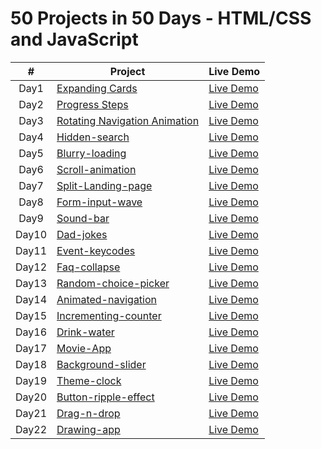 
# 50 Projects in 50 Days - HTML/CSS and JavaScript





|  #  | Project                                                                                                                     | Live Demo                                                                         |
| :-: | --------------------------------------------------------------------------------------------------------------------------- | --------------------------------------------------------------------------------- |
| Day1  | [Expanding Cards](https://github.com/Yemresalcan/50days50Project/tree/main/Day%201)                                   | [Live Demo](https://50days50-project-day1.vercel.app/)               |
| Day2  | [Progress Steps](https://github.com/Yemresalcan/50days50Project/tree/main/Day%202/Progress%20Steps)                                      | [Live Demo](https://50days-50project-day2.netlify.app/)                |
| Day3  | [Rotating Navigation Animation](https://github.com/Yemresalcan/50days50Project/tree/main/Day%203/Rotating%20Navigation%20Animation)                       | [Live Demo](https://50days-50project-day3.netlify.app/) |
| Day4  | [Hidden-search](https://github.com/Yemresalcan/50days50Project/tree/main/Day%204/hidden-search)                       | [Live Demo](https://50days50project-day4.netlify.app/) |
| Day5  | [Blurry-loading](https://github.com/Yemresalcan/50days50Project/tree/main/Day%205/blurry-loading)                       | [Live Demo](https://50days50project-day5.netlify.app/) |
| Day6  | [Scroll-animation](https://github.com/Yemresalcan/50days50Project/tree/main/Day%206/scroll-animation)                       | [Live Demo](https://50days50project-day6.netlify.app/) |
| Day7  | [Split-Landing-page](https://github.com/Yemresalcan/50days50Project/tree/main/Day%207/split-landing-page)                       | [Live Demo](https://50days50project-day7.netlify.app/) |
| Day8  | [Form-input-wave](https://github.com/Yemresalcan/50days50Project/tree/main/Day%208/form-input-wave)                       | [Live Demo](https://50days50project-day8.netlify.app/) |
| Day9  | [Sound-bar](https://github.com/Yemresalcan/50days50Project/tree/main/Day%209/sound-bar)                       | [Live Demo](https://50days50project-day9.netlify.app/) |
| Day10  | [Dad-jokes](https://github.com/Yemresalcan/50days50Project/tree/main/Day10/dad-jokes)                       | [Live Demo](https://50days50project-day10.netlify.app/) |
| Day11 | [Event-keycodes](https://github.com/Yemresalcan/50days50Project/tree/main/Day11/event-keycodes)                       | [Live Demo](https://50days50project-day11.netlify.app/) |
| Day12 | [Faq-collapse](https://github.com/Yemresalcan/50days50Project/tree/main/Day12/faq-collapse)                       | [Live Demo](https://50days50project-day12.netlify.app/) |
| Day13 | [Random-choice-picker](https://github.com/Yemresalcan/50days50Project/tree/main/Day13/random-choice-picker)                       | [Live Demo](https://50days50project-day13.netlify.app/) |
| Day14 | [Animated-navigation](https://github.com/Yemresalcan/50days50Project/tree/main/Day14/animated-navigation)                       | [Live Demo](https://50days50project-day14.netlify.app/) |
| Day15 | [Incrementing-counter](https://github.com/Yemresalcan/50days50Project/tree/main/Day15/incrementing-counter)                       | [Live Demo](https://50days50project-day15.netlify.app/) |
| Day16 | [Drink-water](https://github.com/Yemresalcan/50days50Project/tree/main/Day16/drink-water)                       | [Live Demo](https://50days50project-day16.netlify.app/) |
| Day17 | [Movie-App](https://github.com/Yemresalcan/50days50Project/tree/main/Day17/movie-app)                       | [Live Demo](https://50days50project-day17.netlify.app/) |
| Day18 | [Background-slider](https://github.com/Yemresalcan/50days50Project/tree/main/Day18/background-slider)                       | [Live Demo](https://50days50project-day18.netlify.app/) |
| Day19 | [Theme-clock](https://github.com/Yemresalcan/50days50Project/tree/main/Day19/theme-clock)                       | [Live Demo](https://50days50project-day19.netlify.app/) |
| Day20 | [Button-ripple-effect](https://github.com/Yemresalcan/50days50Project/tree/main/Day20/button-ripple-effect)                       | [Live Demo](https://50days50project-day20.netlify.app/) |
| Day21 | [Drag-n-drop](https://github.com/Yemresalcan/50days50Project/tree/main/Day21/drag-n-drop)                       | [Live Demo](https://50days50project-day21.netlify.app/) |
| Day22 | [Drawing-app](https://github.com/Yemresalcan/50days50Project/tree/main/Day22/drawing-app)                       | [Live Demo](https://50days50project-day22.netlify.app/) |




